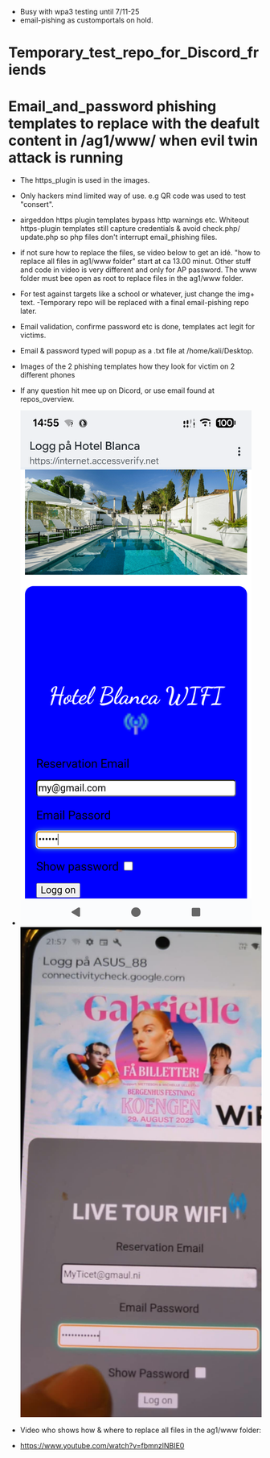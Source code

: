 - Busy with wpa3 testing until 7/11-25
- email-pishing as customportals on hold.
# Temporary_test_repo_for_Discord_friends
# Email_and_password phishing templates to replace  with the deafult content in /ag1/www/ when evil twin attack is running
- The https_plugin is used in the images.
- Only hackers mind limited way of use.
  e.g  QR code was used to test "consert".
- airgeddon https plugin templates bypass http warnings etc. Whiteout https-plugin templates still capture credentials & avoid check.php/ update.php  so php files don't interrupt email_phishing files.
- if not sure how to replace the files, se video below to get an idé.
"how to replace all files in ag1/www folder" start at ca 13.00 minut. Other stuff and code in video is very different and only for AP password.
 The www folder must bee open as root to replace files in the ag1/www folder.
- For test against targets like a school or whatever, just change the img+ text.
-Temporary repo will be replaced with a final email-pishing repo later.
- Email validation, confirme password etc is done, templates act legit for victims.
- Email & password typed will popup as a  .txt file at /home/kali/Desktop.
- Images of the 2 phishing templates how they look for victim on 2 different phones
- If any question hit mee up on Dicord,  or use email found at repos_overview.
- ![Hotel Image](Screenshot_20251018-145557.png)   ![Concert Image](concert.jpeg)

 - Video who shows how & where to replace all files in the ag1/www folder:
- https://www.youtube.com/watch?v=fbmnzlNBIE0
